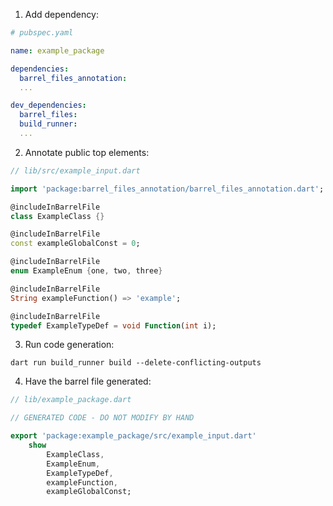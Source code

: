 1. Add dependency:

```yaml
# pubspec.yaml

name: example_package

dependencies:
  barrel_files_annotation:
  ...

dev_dependencies:
  barrel_files: 
  build_runner:
  ...
```

2. Annotate public top elements:

```dart
// lib/src/example_input.dart

import 'package:barrel_files_annotation/barrel_files_annotation.dart';

@includeInBarrelFile
class ExampleClass {}

@includeInBarrelFile
const exampleGlobalConst = 0;

@includeInBarrelFile
enum ExampleEnum {one, two, three}

@includeInBarrelFile
String exampleFunction() => 'example';

@includeInBarrelFile
typedef ExampleTypeDef = void Function(int i);
```

3. Run code generation:

```
dart run build_runner build --delete-conflicting-outputs
```

4. Have the barrel file generated:

```dart
// lib/example_package.dart

// GENERATED CODE - DO NOT MODIFY BY HAND

export 'package:example_package/src/example_input.dart'
    show
        ExampleClass,
        ExampleEnum,
        ExampleTypeDef,
        exampleFunction,
        exampleGlobalConst;
```

